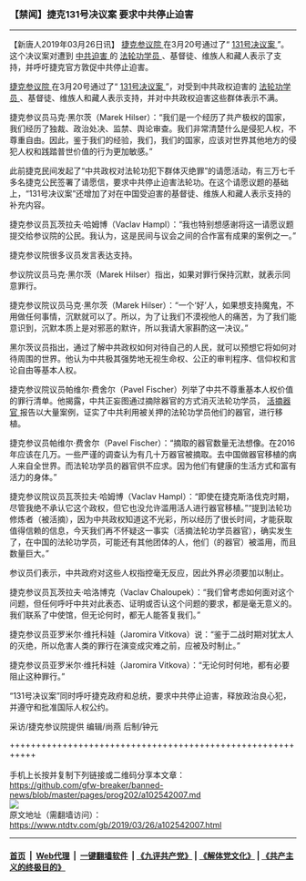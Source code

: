### 【禁闻】捷克131号决议案 要求中共停止迫害
------------------------

<div class="post_content" itemprop="articleBody">
 <p>
  【新唐人2019年03月26日讯】
  <a href="https://www.ntdtv.com/gb/捷克参议院.htm">
   捷克参议院
  </a>
  在3月20号通过了“
  <a href="https://www.ntdtv.com/gb/131号决议案.htm">
   131号决议案
  </a>
  ”。这个决议案对遭到
  <a href="https://www.ntdtv.com/gb/中共迫害.htm">
   中共迫害
  </a>
  的
  <a href="https://www.ntdtv.com/gb/法轮功学员.htm">
   法轮功学员
  </a>
  、基督徒、维族人和藏人表示了支持，并呼吁捷克官方敦促中共停止迫害。
 </p>
 <p>
  <a href="https://www.ntdtv.com/gb/捷克参议院.htm">
   捷克参议院
  </a>
  在3月20号通过了“
  <a href="https://www.ntdtv.com/gb/131号决议案.htm">
   131号决议案
  </a>
  ”，对受到中共政权迫害的
  <a href="https://www.ntdtv.com/gb/法轮功学员.htm">
   法轮功学员
  </a>
  、基督徒、维族人和藏人表示支持，并对中共政权迫害这些群体表示不满。
 </p>
 <p>
  捷克参议员马克‧黑尔茨（Marek Hilser）：“我们是一个经历了共产极权的国家，我们经历了独裁、政治处决、监禁、舆论审查。我们非常清楚什么是侵犯人权，不尊重自由。因此，鉴于我们的经验，我们，我们的国家，应该对世界其他地方的侵犯人权和践踏普世价值的行为更加敏感。”
 </p>
 <p>
  此前捷克民间发起了“中共政权对法轮功犯下群体灭绝罪”的请愿活动，有三万七千多名捷克公民签署了请愿信，要求中共停止迫害法轮功。在这个请愿议题的基础上，“131号决议案”还增加了对在中国受迫害的基督徒、维族人和藏人表示支持的补充内容。
 </p>
 <p>
  捷克参议员瓦茨拉夫‧哈姆博（Vaclav Hampl）：“我也特别想感谢将这一请愿议题提交给参议院的公民。我认为，这是民间与议会之间的合作富有成果的案例之一。”
 </p>
 <p>
  捷克参议院很多议员发言表达支持。
 </p>
 <p>
  参议院议员马克‧黑尔茨（Marek Hilser）指出，如果对罪行保持沉默，就表示同意罪行。
 </p>
 <p>
  捷克参议院议员马克‧黑尔茨（Marek Hilser）：“一个‘好’人，如果想支持魔鬼，不用做任何事情，沉默就可以了。所以，为了让我们不漠视他人的痛苦，为了我们能意识到，沉默本质上是对邪恶的默许，所以我请大家斟酌这一决议。”
 </p>
 <p>
  黑尔茨议员指出，通过了解中共政权如何对待自己的人民，就可以预想它将如何对待周围的世界。他认为中共极其强势地无视生命权、公正的审判程序、信仰权和言论自由等基本人权。
 </p>
 <p>
  捷克参议院议员帕维尔‧费舍尔（Pavel Fischer）列举了中共不尊重基本人权价值的罪行清单。他揭露，中共正妄图通过摘除器官的方式消灭法轮功学员，
  <a href="https://www.ntdtv.com/gb/活摘器官.htm">
   活摘器官
  </a>
  报告以大量案例，证实了中共利用被关押的法轮功学员他们的器官，进行移植。
 </p>
 <p>
  捷克参议员帕维尔‧费舍尔（Pavel Fischer）：“摘取的器官数量无法想像。在2016年应该在几万。一些严谨的调查认为有几十万器官被摘取。去中国做器官移植的病人来自全世界。而法轮功学员的器官供不应求。因为他们有健康的生活方式和富有活力的身体。”
 </p>
 <p>
  捷克参议院议员瓦茨拉夫‧哈姆博（Vaclav Hampl）：“即使在捷克斯洛伐克时期，尽管我绝不承认它这个政权，但它也没允许滥用活人进行器官移植。”“提到法轮功修炼者（被活摘），因为中共政权知道这不光彩，所以经历了很长时间，才能获取值得信赖的信息，今天我们再不怀疑这一事实（活摘法轮功学员器官），确实发生了，在中国的法轮功学员，可能还有其他团体的人，他们（的器官）被滥用，而且数量巨大。”
 </p>
 <p>
  参议员们表示，中共政府对这些人权指控毫无反应，因此外界必须要加以制止。
 </p>
 <p>
  捷克参议员瓦茨拉夫‧哈洛博克（Vaclav Chaloupek）：“我们曾考虑如何面对这个问题，但任何呼吁中共对此表态、证明或否认这个问题的要求，都是毫无意义的。我们联系了中使馆，但无论何时，都无人能答复我们。”
 </p>
 <p>
  捷克参议员亚罗米尔‧维托科娃（Jaromira Vitkova）说：“鉴于二战时期对犹太人的灭绝，所以危害人类的罪行在演变成灾难之前，应被及时制止。”
 </p>
 <p>
  捷克参议员亚罗米尔‧维托科娃（Jaromira Vitkova）：“无论何时何地，都有必要阻止这种罪行。”
 </p>
 <p>
  “131号决议案”同时呼吁捷克政府和总统，要求中共停止迫害，释放政治良心犯，并遵守和批准国际人权公约。
 </p>
 <p>
  采访/捷克参议院提供 编辑/尚燕 后制/钟元
 </p>
 <div class="single_ad">
 </div>
</div>

+++++++++++++++++++++++++++++++++++++++++++++++++++++++++++<br/><br/>
手机上长按并复制下列链接或二维码分享本文章：<br/>
https://github.com/gfw-breaker/banned-news/blob/master/pages/prog202/a102542007.md <br/>
<a href='https://github.com/gfw-breaker/banned-news/blob/master/pages/prog202/a102542007.md'><img src='https://github.com/gfw-breaker/banned-news/blob/master/pages/prog202/a102542007.md.png'/></a> <br/>
原文地址（需翻墙访问）：https://www.ntdtv.com/gb/2019/03/26/a102542007.html


------------------------
#### [首页](https://github.com/gfw-breaker/banned-news/blob/master/README.md) &nbsp;|&nbsp; [Web代理](https://github.com/labour-camp/helloworld) &nbsp;|&nbsp; [一键翻墙软件](https://github.com/gfw-breaker/nogfw/blob/master/README.md) &nbsp;| [《九评共产党》](https://github.com/gfw-breaker/9ping.md/blob/master/README.md#九评之一评共产党是什么) | [《解体党文化》](https://github.com/gfw-breaker/jtdwh.md/blob/master/README.md) | [《共产主义的终极目的》](https://github.com/gfw-breaker/gczydzjmd.md/blob/master/README.md)

